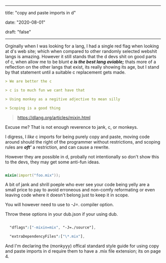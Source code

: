 
---

title: "copy and paste imports in d"

date: "2020-08-01"

draft: "false"

---

Orginally when I was looking for a lang, I had a single red flag when looking at d's web site; which when compared to other randomly selected webshit langs is amazing. However it still stands that the d devs shit on good parts of c, when allow me to be blunt **_c is the best lang aviable;_** thats more of a reflection on the other langs that exist, its really showing its age, but I stand by that statement until a suitable c replacement gets made.

```md
> We are better the c

> c is to much fun we cant have that

> Using monkey as a negitive adjective to mean silly

> Scoping is a good thing
```
>https://dlang.org/articles/mixin.html

Excuse me? That is not enough reverence to jank, c, or monkeys.

I digress, I _like_ c imports for being purely copy and paste, moving code around should the right of the programmer without restrictions, and scoping rules are ***oft'*** a restriction, and can cause a rewrite.

However they are possible in d, probally not intentionally so don't show this to the devs, they may get some anti-fun ideas.

```d

mixin(import("foo.mix"));

```

A bit of jank and shrill poeple who ever see your code being yelly are a small price to pay to avoid erroneous and non-comfy reformating or even leaving code where it doesn't belong just to keep it in scope.

You will however need to use to -J=. compiler option.

Throw these options in your dub.json if your using dub.

```css

  "dflags":["-mixin=mix", "-J=./source"],

  "extraDependencyFiles":["\*.mix"], 

```

And I'm declaring the (monkyyy) offical standard style guide for using copy and paste imports in d require them to have a .mix file extension; its on page 4.

